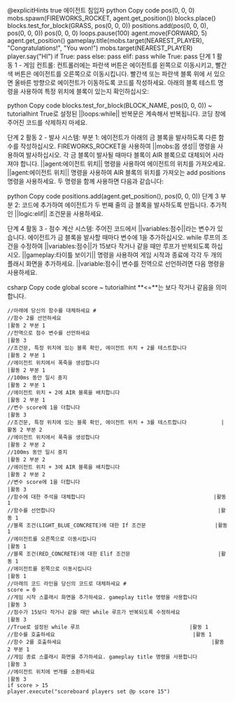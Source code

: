 @explicitHints true
에이전트 침입자
python
Copy code
pos(0, 0, 0)
mobs.spawn(FIREWORKS_ROCKET, agent.get_position())
blocks.place()
blocks.test_for_block(GRASS, pos(0, 0, 0))
positions.add(pos(0, 0, 0), pos(0, 0, 0))
pos(0, 0, 0)
loops.pause(100)
agent.move(FORWARD, 5)
agent.get_position()
gameplay.title(mobs.target(NEAREST_PLAYER), "Congratulations!", "You won!")
mobs.target(NEAREST_PLAYER)
player.say("HI")
if True: 
    pass
else: 
    pass
elif:
    pass
while True:
    pass
단계 1
활동 1 - 게임 컨트롤:
컨트롤러에는 파란색 버튼은 에이전트를 왼쪽으로 이동시키고, 빨간색 버튼은 에이전트를 오른쪽으로 이동시킵니다. 빨간색 또는 파란색 블록 위에 서 있으면 올바른 방향으로 에이전트가 이동하도록 코드를 작성하세요. 아래의 블록 테스트 명령을 사용하여 특정 위치에 블록이 있는지 확인하십시오:

python
Copy code
blocks.test_for_block(BLOCK_NAME, pos(0, 0, 0))
~ tutorialhint
True로 설정된 ||loops:while|| 반복문은 계속해서 반복됩니다. 코딩 창에 주어진 코드를 삭제하지 마세요.

단계 2
활동 2 - 발사 시스템:
부분 1: 에이전트가 아래의 금 블록을 발사하도록 다른 함수를 작성하십시오.
FIREWORKS_ROCKET을 사용하여 ||mobs:몹 생성|| 명령을 사용하여 발사하십시오. 각 금 블록이 발사될 때마다 블록이 AIR 블록으로 대체되어 사라져야 합니다.
||agent:에이전트 위치|| 명령을 사용하여 에이전트의 위치를 가져오세요.
||agent:에이전트 위치|| 명령을 사용하여 AIR 블록의 위치를 가져오는 add positions 명령을 사용하세요. 두 명령을 함께 사용하면 다음과 같습니다:

python
Copy code
positions.add(agent.get_position(), pos(0, 0, 0))
단계 3
부분 2: 코드에 추가하여 에이전트가 두 번째 줄의 금 블록을 발사하도록 만듭니다. 추가적인 ||logic:elif|| 조건문을 사용하세요.

단계 4
활동 3 - 점수 계산 시스템:
주어진 코드에서 ||variables:점수||라는 변수가 있습니다. 에이전트가 금 블록을 발사할 때마다 변수에 1을 추가하십시오.
while 루프의 조건을 수정하여 ||variables:점수||가 15보다 작거나 같을 때만 루프가 반복되도록 하십시오.
||gameplay:타이틀 보이기|| 명령을 사용하여 게임 시작과 종료에 각각 두 개의 플래시 화면을 추가하세요. ||variable:점수|| 변수를 전역으로 선언하려면 다음 명령을 사용하세요.

csharp
Copy code
global score 
~ tutorialhint
**<=**는 보다 작거나 같음을 의미합니다.


```template
//아래에 당신의 함수를 대체하세요 #
//함수 2를 선언하세요                                                          |활동 2 부분 1
//전역으로 점수 변수를 선언하세요                                                           |활동 3      
//조건문, 특정 위치에 있는 블록 확인, 에이전트 위치 + 2를 테스트합니다              |활동 2 부분 1
//에이전트 위치에서 폭죽을 생성합니다                                               |활동 2 부분 1
//100ms 동안 일시 중지                                                          |활동 2 부분 1
//에이전트 위치 + 2에 AIR 블록을 배치합니다                                           |활동 2 부분 1
//변수 score에 1을 더합니다                                                         |활동 3
//조건문, 특정 위치에 있는 블록 확인, 에이전트 위치 + 3를 테스트합니다           |활동 2 부분 2
//에이전트 위치에서 폭죽을 생성합니다                                               |활동 2 부분 2
//100ms 동안 일시 중지                                                          |활동 2 부분 2
//에이전트 위치 + 3에 AIR 블록을 배치합니다                                           |활동 2 부분 2
//변수 score에 1을 더합니다                                                         |활동 3
//함수에 대한 주석을 대체합니다                                         |활동 1      
//함수를 선언합니다                                                    |활동 1
//블록 조건(LIGHT_BLUE_CONCRETE)에 대한 If 조건문                      |활동 1
//에이전트를 오른쪽으로 이동시킵니다                                           |활동 1
//블록 조건(RED_CONCRETE)에 대한 Elif 조건문                            |활동 1
//에이전트를 왼쪽으로 이동시킵니다                                             |활동 1
//아래의 코드 라인을 당신의 코드로 대체하세요 #
score = 0
//게임 시작 스플래시 화면을 추가하세요. gameplay title 명령을 사용합니다                      |활동 3
//점수가 15보다 작거나 같을 때만 while 루프가 반복되도록 수정하세요                            |활동 3
//True로 설정된 while 루프                                   |활동 1
//함수를 호출하세요                                            |활동 1
//함수 2를 호출하세요                                                |활동 2 부분 1
//게임 종료 스플래시 화면을 추가하세요. gameplay title 명령을 사용합니다                    |활동 3
//에이전트 위치에 번개를 소환하세요                                                           |활동 3  
if score > 15
player.execute("scoreboard players set @p score 15")
```  